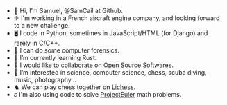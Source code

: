 - 👋 Hi, I’m Samuel, @SamCail at Github.
- ✈ I'm working in a French aircraft engine company, and looking forward to a new challenge.
- 🖥 I code in Python, sometimes in JavaScript/HTML (for Django) and rarely in C/C++.
- 🔬 I can do some computer forensics.
- 🌱 I’m currently learning Rust.
- 👀 I would like to collaborate on Open Source Softwares.
- 💞️ I’m interested in science, computer science, chess, scuba diving, music, photography...
- ♞ We can play chess together on [Lichess](https://lichess.org/@/ElephantFeather).
- 𝜀 I'm also using code to solve [ProjectEuler](https://projecteuler.net/) math problems.

<!---
SamCail/SamCail is a ✨ special ✨ repository because its `README.md` (this file) appears on your GitHub profile.
You can click the Preview link to take a look at your changes.
--->
